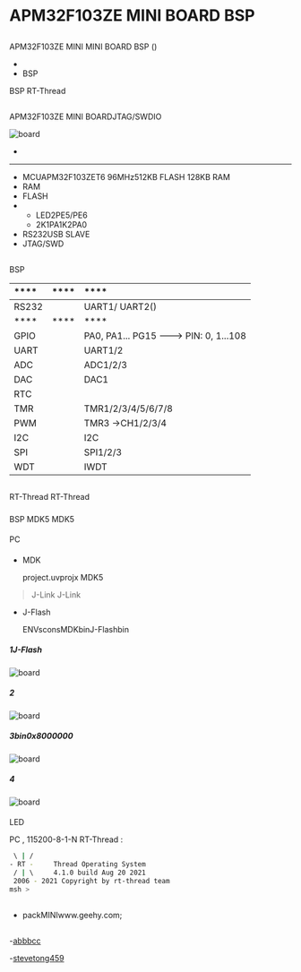 # APM32F103ZE MINI BOARD BSP 

## 

 APM32F103ZE MINI MINI BOARD BSP () 



- 
- BSP 

 BSP RT-Thread 

## 

APM32F103ZE MINI BOARDJTAG/SWDIO

![board](figures/APM32F103ZE.png)

- [ ](https://www.geehy.com/support/apm32?id=192)


 **** 

- MCUAPM32F103ZET6 96MHz512KB FLASH 128KB RAM
-  RAM
-  FLASH
- 
  - LED2PE5/PE6
  - 2K1PA1K2PA0
- RS232USB SLAVE
-  JTAG/SWD



## 

 BSP 

| **** | **** | ****                             |
| :----------- | :----------: | :------------------------------------ |
| RS232  |          |  UART1/ UART2()       |
| **** | **** | ****                             |
| GPIO         |          | PA0, PA1... PG15 ---> PIN: 0, 1...108 |
| UART         |          | UART1/2                               |
| ADC          |          | ADC1/2/3                              |
| DAC          |          | DAC1                                  |
| RTC          |          |             |
| TMR          |          | TMR1/2/3/4/5/6/7/8                    |
| PWM          |          | TMR3 ->CH1/2/3/4                      |
| I2C          |          | I2C                               |
| SPI          |          | SPI1/2/3                              |
| WDT          |          | IWDT                                  |

## 

 RT-Thread  RT-Thread  


### 

 BSP MDK5  MDK5 

#### 

 PC

#### 
- MDK

    project.uvprojx  MDK5 

>  J-Link  J-Link 

- J-Flash

  ENVsconsMDKbinJ-Flashbin

##### 1J-Flash

![board](figures/JFlash_Leader_01.png)

##### 2

![board](figures/JFlash_Leader_02.png)
##### 3bin0x8000000
![board](figures/JFlash_Leader_03.png)
##### 4
![board](figures/JFlash_Leader_04.png)

#### 

LED 

 PC , 115200-8-1-N RT-Thread :

```bash
 \ | /
- RT -     Thread Operating System
 / | \     4.1.0 build Aug 20 2021
 2006 - 2021 Copyright by rt-thread team
msh >
```
## 

- packMINIwww.geehy.com;

## 

-[abbbcc ](https://gitee.com/abbbcc)

-[stevetong459 ](https://github.com/stevetong459)
